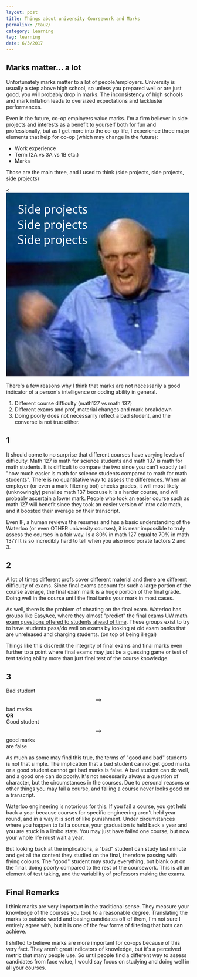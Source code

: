 ```yaml
---
layout: post
title: Things about university Coursework and Marks
permalink: /tau2/
category: learning
tag: learning
date: 6/3/2017
---
```


## Marks matter... a lot

Unfortunately marks matter to a lot of people/employers. University is usually a step above high school, so unless you prepared well or are just good, you will probably drop in marks. The inconsistency of high schools and mark inflation leads to oversized expectations and lackluster performances.

Even in the future, co-op employers value marks. I'm a firm believer in side projects and interests as a benefit to yourself both for fun and professionally, but as I get more into the co-op life, I experience three major elements that help for co-op (which may change in the future):

- Work experience
- Term (2A vs 3A vs 1B etc.)
- Marks

Those are the main three, and I used to think (side projects, side projects, side projects)

<![side projects](/notes/learning/images/2/sp.png)

There's a few reasons why I think that marks are not necessarily a good indicator of a person's intelligence or coding ability in general.

1. Different course difficulty (math127 vs math 137)
2. Different exams and prof, material changes and mark breakdown
3. Doing poorly does not necessarily reflect a bad student, and the converse is not true either.

## 1
It should come to no surprise that different courses have varying levels of difficulty. Math 127 is math for science students and math 137 is math for math students. It is difficult to compare the two since you can't exactly tell "how much easier is math for science students compared to math for math students". There is no quantitative way to assess the differences. When an employer (or even a mark filtering bot) checks grades, it will most likely (unknowingly) penalize math 137 because it is a harder course, and will probably ascertain a lower mark. People who took an easier course such as math 127 will benefit since they took an easier version of intro calc math, and it boosted their average on their transcript.

Even IF, a human reviews the resumes and has a basic understanding of the Waterloo (or even OTHER university courses), it is near impossible to truly assess the courses in a fair way. Is a 80% in math 127 equal to 70% in math 137? It is so incredibly hard to tell when you also incorporate factors 2 and 3.

## 2
A lot of times different profs cover different material and there are different difficulty of exams. Since final exams account for such a large portion of the course average, the final exam mark is a huge portion of the final grade. Doing well in the course until the final tanks your mark in most cases.

As well, there is the problem of cheating on the final exam. Waterloo has groups like EasyAce, where they almost "predict" the final exams
[UW math exam questions offered to students ahead of time](http://kitchener.ctvnews.ca/uw-math-exam-questions-offered-to-students-ahead-of-time-1.2859738). These groups exist to try to have students pass/do well on exams by looking at old exam banks that are unreleased and charging students. (on top of being illegal)

Things like this discredit the integrity of final exams and final marks even further to a point where final exams may just be a guessing game or test of test taking ability more than just final test of the course knowledge.

## 3
Bad student $$\implies$$ bad marks  
**OR**  
Good student $$\implies$$ good marks  
are false  

As much as some may find this true, the terms of "good and bad" students is not that simple. The implication that a bad student cannot get good marks or a good student cannot get bad marks is false. A bad student can do well, and a good one can do poorly. It's not necessarily always a question of character, but the circumstances in the courses. Due to personal reasons or other things you may fail a course, and failing a course never looks good on a transcript.

Waterloo engineering is notorious for this. If you fail a course, you get held back a year because courses for specific engineering aren't held year round, and in a way it is sort of like punishment. Under circumstances where you happen to fail a course, your graduation is held back a year and you are stuck in a limbo state. You may just have failed one course, but now your whole life must wait a year.

But looking back at the implications, a "bad" student can study last minute and get all the content they studied on the final, therefore passing with flying colours. The "good" student may study everything, but blank out on the final, doing poorly compared to the rest of the coursework. This is all an element of test taking, and the variability of professors making the exams.

## Final Remarks
I think marks are very important in the traditional sense. They measure your knowledge of the courses you took to a reasonable degree. Translating the marks to outside world and basing candidates off of them, I'm not sure I entirely agree with, but it is one of the few forms of filtering that bots can achieve.

I shifted to believe marks are more important for co-ops because of this very fact. They aren't great indicators of knowledge, but it's a perceived metric that many people use. So until people find a different way to assess candidates from face value, I would say focus on studying and doing well in all your courses.
